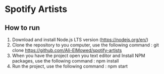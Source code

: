 # Spotify Artists

## How to run

1. Download and install Node.js LTS version (https://nodejs.org/en/)
2. Clone the repository to you computer,
    use the following command : git clone https://github.com/Ali-ElMowed/spotify-artists
3. When you have the project open you text editor and Install NPM packages,
    use the following command : npm install
4. Run the project,
    use the following command : npm start
